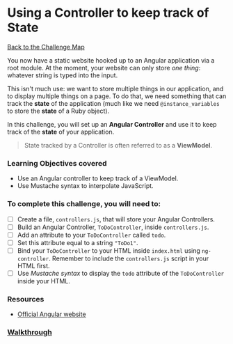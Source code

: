 # Using a Controller to keep track of State

[Back to the Challenge Map](00_challenge_map.md)

You now have a static website hooked up to an Angular application via a root module. At the moment, your website can only store _one thing_: whatever string is typed into the input.

This isn't much use: we want to store multiple things in our application, and to display multiple things on a page. To do that, we need something that can track the **state** of the application (much like we need `@instance_variables` to store the **state** of a Ruby object).

In this challenge, you will set up an **Angular Controller** and use it to keep track of the **state** of your application.

> State tracked by a Controller is often referred to as a **ViewModel**.

### Learning Objectives covered
- Use an Angular controller to keep track of a ViewModel.
- Use Mustache syntax to interpolate JavaScript.

### To complete this challenge, you will need to:

- [ ] Create a file, `controllers.js`, that will store your Angular Controllers.
- [ ] Build an Angular Controller, `ToDoController`, inside `controllers.js`.
- [ ] Add an attribute to your `ToDoController` called `todo`.
- [ ] Set this attribute equal to a string `"ToDo1"`.
- [ ] Bind your `ToDoController` to your HTML inside `index.html` using `ng-controller`. Remember to include the `controllers.js` script in your HTML first.
- [ ] Use *Mustache syntax* to display the `todo` attribute of the `ToDoController` inside your HTML.

### Resources

- [Official Angular website](https://angularjs.org/)

### [Walkthrough](walkthroughs/03_using_a_controller_to_keep_track_of_state.md)
